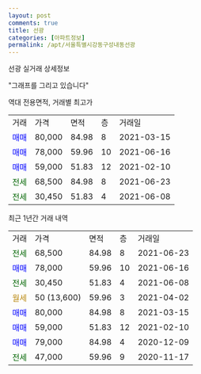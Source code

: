 ```yaml
---
layout: post
comments: true
title: 선광
categories: [아파트정보]
permalink: /apt/서울특별시강동구성내동선광
---
```


선광 실거래 상세정보

<script type="text/javascript">
  google.charts.load('current', {'packages':['line', 'corechart']});
  google.charts.setOnLoadCallback(drawChart);

  function drawChart() {
    var data = new google.visualization.DataTable();
    data.addColumn('date', '거래일');
    data.addColumn('number', "매매");
    data.addColumn('number', "전세");
    data.addColumn('number', "전매");

    data.addRows([[new Date(Date.parse("2021-06-23")), null, 68500, null], [new Date(Date.parse("2021-06-16")), 78000, null, null], [new Date(Date.parse("2021-06-08")), null, 30450, null], [new Date(Date.parse("2021-04-02")), null, null, null], [new Date(Date.parse("2021-03-15")), 80000, null, null], [new Date(Date.parse("2021-02-10")), 59000, null, null], [new Date(Date.parse("2020-12-09")), 79000, null, null], [new Date(Date.parse("2020-11-17")), null, 47000, null]]);

    var options = {
      hAxis: {
        format: 'yyyy/MM/dd'
      },    
      lineWidth: 0,
      pointsVisible: true,    
      title: '최근 1년간 유형별 실거래가 분포',
      legend: { position: 'bottom' }
    };

    var formatter = new google.visualization.NumberFormat({pattern:'###,###'} );
    formatter.format(data, 1);
    formatter.format(data, 2);
    
    setTimeout(function() {
        var chart = new google.visualization.LineChart(document.getElementById('columnchart_material'));
        chart.draw(data, (options));
        document.getElementById('loading').style.display = 'none';
    }, 1000);
  }
</script>


<div id="loading" style="z-index:20; display: block; margin-left: 0px">"그래프를 그리고 있습니다"</div>
<div id="columnchart_material" style="width: 95%; margin-left: 0px; display: block"></div>

역대 전용면적, 거래별 최고가
<table class="sortable">
    <tr>
      <td>거래</td>
      <td>가격</td>
      <td>면적</td>
      <td>층</td>
      <td>거래일</td>
    </tr>
        <tr>
          <td><a style="color: blue">매매</a></td>
          <td>80,000</td>
          <td>84.98</td>
          <td>8</td>
          <td>2021-03-15</td>
        </tr>            <tr>
          <td><a style="color: blue">매매</a></td>
          <td>78,000</td>
          <td>59.96</td>
          <td>10</td>
          <td>2021-06-16</td>
        </tr>            <tr>
          <td><a style="color: blue">매매</a></td>
          <td>59,000</td>
          <td>51.83</td>
          <td>12</td>
          <td>2021-02-10</td>
        </tr>        
        <tr>
              <td><a style="color: darkgreen">전세</a></td>
              <td>68,500</td>
              <td>84.98</td>
              <td>8</td>
              <td>2021-06-23</td>
            </tr>            <tr>
              <td><a style="color: darkgreen">전세</a></td>
              <td>30,450</td>
              <td>51.83</td>
              <td>4</td>
              <td>2021-06-08</td>
            </tr>        
    
</table>

최근 1년간 거래 내역

<table class="sortable">
    <tr>
      <td>거래</td>
      <td>가격</td>
      <td>면적</td>
      <td>층</td>
      <td>거래일</td>
    </tr>
    <tr>
      <td><a style="color: darkgreen">전세</a></td>
      <td>68,500</td>
      <td>84.98</td>
      <td>8</td>
      <td>2021-06-23</td>
    </tr>          <tr>
      <td><a style="color: blue">매매</a></td>
      <td>78,000</td>
      <td>59.96</td>
      <td>10</td>
      <td>2021-06-16</td>
    </tr>          <tr>
      <td><a style="color: darkgreen">전세</a></td>
      <td>30,450</td>
      <td>51.83</td>
      <td>4</td>
      <td>2021-06-08</td>
    </tr>          <tr>
      <td><a style="color: darkgoldenrod">월세</a></td>
      <td>50 (13,600)</td>
      <td>59.96</td>
      <td>3</td>
      <td>2021-04-02</td>
    </tr>          <tr>
      <td><a style="color: blue">매매</a></td>
      <td>80,000</td>
      <td>84.98</td>
      <td>8</td>
      <td>2021-03-15</td>
    </tr>          <tr>
      <td><a style="color: blue">매매</a></td>
      <td>59,000</td>
      <td>51.83</td>
      <td>12</td>
      <td>2021-02-10</td>
    </tr>          <tr>
      <td><a style="color: blue">매매</a></td>
      <td>79,000</td>
      <td>84.98</td>
      <td>4</td>
      <td>2020-12-09</td>
    </tr>          <tr>
      <td><a style="color: darkgreen">전세</a></td>
      <td>47,000</td>
      <td>59.96</td>
      <td>9</td>
      <td>2020-11-17</td>
    </tr>      </table>


